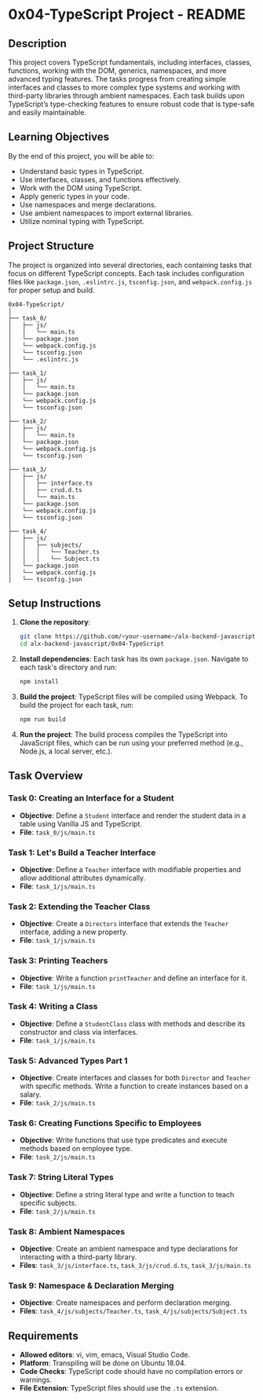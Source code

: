 # 0x04-TypeScript Project - README

## Description
This project covers TypeScript fundamentals, including interfaces, classes, functions, working with the DOM, generics, namespaces, and more advanced typing features. The tasks progress from creating simple interfaces and classes to more complex type systems and working with third-party libraries through ambient namespaces. Each task builds upon TypeScript’s type-checking features to ensure robust code that is type-safe and easily maintainable.

## Learning Objectives
By the end of this project, you will be able to:
- Understand basic types in TypeScript.
- Use interfaces, classes, and functions effectively.
- Work with the DOM using TypeScript.
- Apply generic types in your code.
- Use namespaces and merge declarations.
- Use ambient namespaces to import external libraries.
- Utilize nominal typing with TypeScript.

## Project Structure
The project is organized into several directories, each containing tasks that focus on different TypeScript concepts. Each task includes configuration files like `package.json`, `.eslintrc.js`, `tsconfig.json`, and `webpack.config.js` for proper setup and build.

```
0x04-TypeScript/
│
├── task_0/
│   ├── js/
│   │   └── main.ts
│   └── package.json
│   └── webpack.config.js
│   └── tsconfig.json
│   └── .eslintrc.js
│
├── task_1/
│   ├── js/
│   │   └── main.ts
│   └── package.json
│   └── webpack.config.js
│   └── tsconfig.json
│
├── task_2/
│   ├── js/
│   │   └── main.ts
│   └── package.json
│   └── webpack.config.js
│   └── tsconfig.json
│
├── task_3/
│   ├── js/
│   │   ├── interface.ts
│   │   ├── crud.d.ts
│   │   └── main.ts
│   └── package.json
│   └── webpack.config.js
│   └── tsconfig.json
│
├── task_4/
│   ├── js/
│   │   ├── subjects/
│   │   │   └── Teacher.ts
│   │   │   └── Subject.ts
│   └── package.json
│   └── webpack.config.js
│   └── tsconfig.json
```

## Setup Instructions
1. **Clone the repository**:
   ```bash
   git clone https://github.com/<your-username>/alx-backend-javascript.git
   cd alx-backend-javascript/0x04-TypeScript
   ```

2. **Install dependencies**:
   Each task has its own `package.json`. Navigate to each task's directory and run:
   ```bash
   npm install
   ```

3. **Build the project**:
   TypeScript files will be compiled using Webpack. To build the project for each task, run:
   ```bash
   npm run build
   ```

4. **Run the project**:
   The build process compiles the TypeScript into JavaScript files, which can be run using your preferred method (e.g., Node.js, a local server, etc.).

## Task Overview

### Task 0: Creating an Interface for a Student
- **Objective**: Define a `Student` interface and render the student data in a table using Vanilla JS and TypeScript.
- **File**: `task_0/js/main.ts`

### Task 1: Let's Build a Teacher Interface
- **Objective**: Define a `Teacher` interface with modifiable properties and allow additional attributes dynamically.
- **File**: `task_1/js/main.ts`

### Task 2: Extending the Teacher Class
- **Objective**: Create a `Directors` interface that extends the `Teacher` interface, adding a new property.
- **File**: `task_1/js/main.ts`

### Task 3: Printing Teachers
- **Objective**: Write a function `printTeacher` and define an interface for it.
- **File**: `task_1/js/main.ts`

### Task 4: Writing a Class
- **Objective**: Define a `StudentClass` class with methods and describe its constructor and class via interfaces.
- **File**: `task_1/js/main.ts`

### Task 5: Advanced Types Part 1
- **Objective**: Create interfaces and classes for both `Director` and `Teacher` with specific methods. Write a function to create instances based on a salary.
- **File**: `task_2/js/main.ts`

### Task 6: Creating Functions Specific to Employees
- **Objective**: Write functions that use type predicates and execute methods based on employee type.
- **File**: `task_2/js/main.ts`

### Task 7: String Literal Types
- **Objective**: Define a string literal type and write a function to teach specific subjects.
- **File**: `task_2/js/main.ts`

### Task 8: Ambient Namespaces
- **Objective**: Create an ambient namespace and type declarations for interacting with a third-party library.
- **Files**: `task_3/js/interface.ts`, `task_3/js/crud.d.ts`, `task_3/js/main.ts`

### Task 9: Namespace & Declaration Merging
- **Objective**: Create namespaces and perform declaration merging.
- **Files**: `task_4/js/subjects/Teacher.ts`, `task_4/js/subjects/Subject.ts`

## Requirements
- **Allowed editors**: vi, vim, emacs, Visual Studio Code.
- **Platform**: Transpiling will be done on Ubuntu 18.04.
- **Code Checks**: TypeScript code should have no compilation errors or warnings.
- **File Extension**: TypeScript files should use the `.ts` extension.
